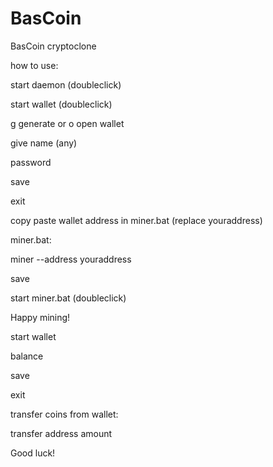 
# BasCoin
BasCoin cryptoclone

how to use:

start daemon (doubleclick)

start wallet (doubleclick)

g generate or o open wallet

give name (any)

password

save

exit

copy paste wallet address in miner.bat (replace youraddress)

miner.bat:

miner --address youraddress

save

start miner.bat (doubleclick)

Happy mining!
  
start wallet

balance

save

exit

transfer coins from wallet:

transfer address amount

Good luck!

  

  
 
